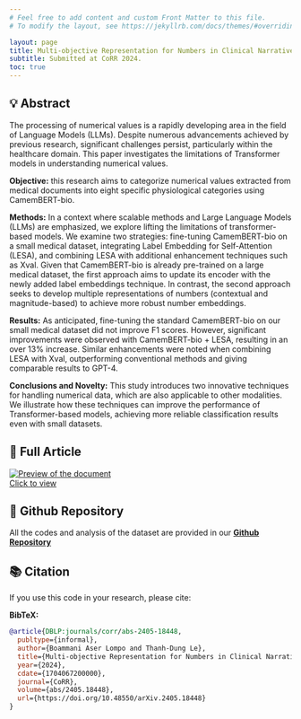 ```yaml
---
# Feel free to add content and custom Front Matter to this file.
# To modify the layout, see https://jekyllrb.com/docs/themes/#overriding-theme-defaults

layout: page
title: Multi-objective Representation for Numbers in Clinical Narratives
subtitle: Submitted at CoRR 2024.
toc: true
---
```


## 💡 Abstract

The processing of numerical values is a rapidly developing area in the field of Language Models (LLMs). Despite numerous advancements achieved by previous research, significant challenges persist, particularly within the healthcare domain. This paper investigates the limitations of Transformer models in understanding numerical values.  

**Objective:** this research aims to categorize numerical values extracted from medical documents into eight specific physiological categories using CamemBERT-bio.  

**Methods:** In a context where scalable methods and Large Language Models (LLMs) are emphasized, we explore lifting the limitations of transformer-based models. We examine two strategies: fine-tuning CamemBERT-bio on a small medical dataset, integrating Label Embedding for Self-Attention (LESA), and combining LESA with additional enhancement techniques such as Xval. Given that CamemBERT-bio is already pre-trained on a large medical dataset, the first approach aims to update its encoder with the newly added label embeddings technique. In contrast, the second approach seeks to develop multiple representations of numbers (contextual and magnitude-based) to achieve more robust number embeddings.  

**Results:** As anticipated, fine-tuning the standard CamemBERT-bio on our small medical dataset did not improve F1 scores. However, significant improvements were observed with CamemBERT-bio + LESA, resulting in an over 13% increase. Similar enhancements were noted when combining LESA with Xval, outperforming conventional methods and giving comparable results to GPT-4.  

**Conclusions and Novelty:** This study introduces two innovative techniques for handling numerical data, which are also applicable to other modalities. We illustrate how these techniques can improve the performance of Transformer-based models, achieving more reliable classification results even with small datasets.


## 📘 Full Article
<div markdown="0">
  <a href="https://arxiv.org/abs/2405.18448">
    <div class="preview-container">
      <img src="{{ site.baseurl }}/assets/thumbnails/Lesa_Xval_thumbnail.png" alt="Preview of the document"/>
      <div class="hover-effect">Click to view</div>
    </div>
  </a>
</div>

## 🐙 Github Repository
All the codes and analysis of the dataset are provided in our **[Github Repository](https://github.com/sadc-lab/multiobjective_token_representation)**


## 📚 Citation

If you use this code in your research, please cite:

**BibTeX:**
```bibtex
@article{DBLP:journals/corr/abs-2405-18448,
  publtype={informal},
  author={Boammani Aser Lompo and Thanh-Dung Le},
  title={Multi-objective Representation for Numbers in Clinical Narratives Using CamemBERT-bio},
  year={2024},
  cdate={1704067200000},
  journal={CoRR},
  volume={abs/2405.18448},
  url={https://doi.org/10.48550/arXiv.2405.18448}
}
```
